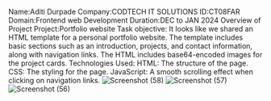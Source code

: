 Name:Aditi Durpade 
Company:CODTECH IT SOLUTIONS
ID:CT08FAR
Domain:Frontend web Development
Duration:DEC to JAN 2024
Overview of Project
Project:Portfolio website Task
objective:
It looks like we shared an HTML template for a personal portfolio website. The template includes basic sections such as an introduction, projects, and contact information, along with navigation links. The HTML includes base64-encoded images for the project cards.
Technologies Used:
HTML: The structure of the page.
CSS: The styling for the page.
JavaScript: A smooth scrolling effect when clicking on navigation links.
![Screenshot (58)](https://github.com/user-attachments/assets/b136a7c0-001b-467e-8684-17187b858951)
![Screenshot (57)](https://github.com/user-attachments/assets/9914066e-f923-4cbe-985e-98f2f6c068b3)
![Screenshot (56)](https://github.com/user-attachments/assets/965b8498-35e8-42d4-bf65-e1128521f81d)

